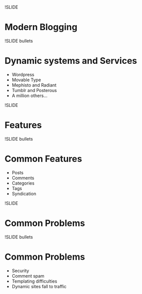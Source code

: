 !SLIDE 

# Modern Blogging #

!SLIDE bullets

# Dynamic systems and Services #

* Wordpress
* Movable Type
* Mephisto and Radiant
* Tumblr and Posterous
* A million others...

!SLIDE

# Features #

!SLIDE bullets

# Common Features #

* Posts
* Comments
* Categories
* Tags
* Syndication

!SLIDE

# Common Problems #

!SLIDE bullets

# Common Problems #

* Security
* Comment spam
* Templating difficulties
* Dynamic sites fall to traffic 
